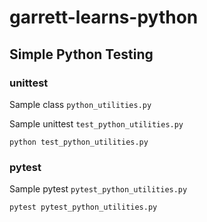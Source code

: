 # garrett-learns-python

## Simple Python Testing

### unittest

Sample class `python_utilities.py`

Sample unittest `test_python_utilities.py`

```
python test_python_utilities.py
```

### pytest

Sample pytest `pytest_python_utilities.py`

```
pytest pytest_python_utilities.py
```
